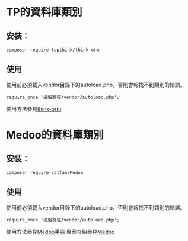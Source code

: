 # TP的資料庫類別
## 安裝：
```
composer require topthink/think-orm
```
## 使用
使用前必須載入vendor目錄下的autoload.php，否則會報找不到類別的錯誤。
```
require_once '磁盤路徑/vendor/autoload.php';
```

使用方法參見[think-orm](https://github.com/top-think/think-orm)

# Medoo的資料庫類別

## 安裝：
```
composer require catfan/Medoo
```

## 使用
使用前必須載入vendor目錄下的autoload.php，否則會報找不到類別的錯誤。
```
require_once '磁盤路徑/vendor/autoload.php';
```
使用方法參見[Medoo手冊](https://medoo.in/doc)
專案介紹參見[Medoo](https://github.com/catfan/Medoo)
